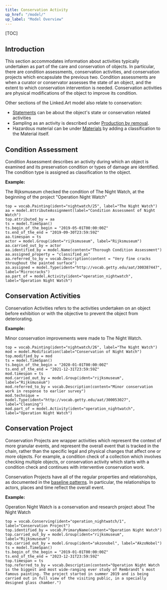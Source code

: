 ```yaml
---
title: Conservation Activity
up_href: "/model/"
up_label: "Model Overview"
---
```


[TOC]

## Introduction

This section accommodates information about activities typically undertaken as part of the care and conservation of objects. In particular, there are condition assessments, conservation activities, and conservation projects which encapsulate the previous two.
Condition assessments are when a curator or conservator assesses the state of an object, and the extent to which conservation intervention is needed. Conservation activities are physical modifications of the object to improve its condition.

Other sections of the Linked.Art model also relate to conservation:
* [Statements](/model/base/#statements-about-an-entity) can be about the object's state or conservation related activities
* Sampling as an activity is described under [Production by removal](/model/object/production/#production-by-removal).
* Hazardous material can be under [Materials](/model/object/physical/#materials) by adding a classification to the Material itself.


## Condition Assessment

Condition Assessment describes an activity during which an object is examined and its preservation condition or types of damage are identified. The condition type is assigned as classification to the object. 

__Example:__

The Rijksmuseum checked the condition of The Night Watch, at the beginning of the project "Operation Night Watch"

```crom
top = vocab.Painting(ident="nightwatch/25", label="The Night Watch")
aa = model.AttributeAssignment(label="Condition Assessment of Night Watch")
top.attributed_by = aa
ts = model.TimeSpan()
ts.begin_of_the_begin = "2019-05-01T00:00:00Z"
ts.end_of_the_end = "2019-09-30T23:59:59Z"
aa.timespan = ts
actor = model.Group(ident="rijksmuseum", label="Rijksmuseum")
aa.carried_out_by = actor
aa.identified_by = model.Name(content="Thorough Condition Assessment")
aa.assigned_property = "classified_as"
aa.referred_to_by = vocab.Description(content = "Very fine cracks throughout the painted surface")
aa.assigned = model.Type(ident="http://vocab.getty.edu/aat/300387447", label="Microcracks")
aa.part_of = model.Activity(ident="operation_nightwatch", label="Operation Night Watch")
```

## Conservation Activities

Conservation Activities refers to the activities undertaken on an object before exhibition or with the objective to prevent the object from deteriorating. 

__Example:__

Minor conservation improvements were made to The Night Watch.

```crom
top = vocab.Painting(ident="nightwatch/26", label="The Night Watch")
mod = model.Modification(label="Conservation of Night Watch")
top.modified_by = mod
ts = model.TimeSpan()
ts.begin_of_the_begin = "2020-01-01T00:00:00Z"
ts.end_of_the_end = "2021-12-31T23:59:59Z"
mod.timespan = ts
mod.carried_out_by = model.Group(ident="rijksmuseum", label="Rijksmuseum")
mod.referred_to_by = vocab.Description(content="Minor conservation work in response to earlier survey")
mod.technique = model.Type(ident="http://vocab.getty.edu/aat/300053027", label="Cleaning")
mod.part_of = model.Activity(ident="operation_nightwatch", label="Operation Night Watch")
```


## Conservation Project

Conservation Projects are wrapper activities which represent the context of more granular events, and represent the overall event that is tracked in the chain, rather than the specific legal and physical changes that affect one or more objects. For example, a condition check of a collection which involves checking multiple objects, or conservation activity which starts with a condition check and continues with interventive conservation work. 

Conservation Projects have all of the regular properties and relationships, as documented in the [baseline patterns](/model/base/). In particular, the relationships to actors, places and time reflect the overall event.  

__Example:__

Operation Night Watch is a conservation and research project about The Night Watch

```crom
top = vocab.Conserving(ident="operation_nightwatch/1", label="Conservation Project")
top.identified_by = vocab.PrimaryName(content="Operation Night Watch")
top.carried_out_by = model.Group(ident="rijksmuseum", label="Rijksmuseum")
top.carried_out_by = model.Group(ident="akzonobel", label="AkzoNobel")
ts = model.TimeSpan()
ts.begin_of_the_begin = "2019-01-01T00:00:00Z"
ts.end_of_the_end = "2023-12-31T23:59:59Z"
top.timespan = ts
top.referred_to_by = vocab.Description(content="Operation Night Watch is the biggest and most wide-ranging ever study of Rembrandt’s most famous painting. The project started in summer 2019 and is being carried out in full view of the visiting public, in a specially designed glass chamber.")
```
